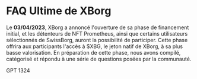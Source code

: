 # FAQ Ultime de XBorg

Le **03/04/2023**, XBorg a annoncé l'ouverture de sa phase de financement initial, et les détenteurs de NFT Prometheus, ainsi que certains utilisateurs sélectionnés de SwissBorg, auront la possibilité de participer. Cette phase offrira aux participants l'accès à $XBG, le jeton natif de XBorg, à sa plus basse valorisation. En préparation de cette phase, nous avons compilé, catégorisé et répondu à une série de questions posées par la communauté.

GPT 1324